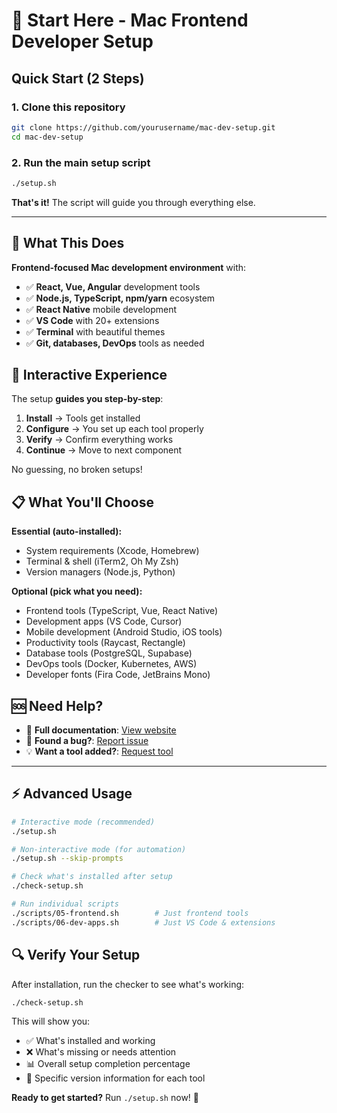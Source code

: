 # 🚀 Start Here - Mac Frontend Developer Setup

## Quick Start (2 Steps)

### 1. Clone this repository
```bash
git clone https://github.com/yourusername/mac-dev-setup.git
cd mac-dev-setup
```

### 2. Run the main setup script
```bash
./setup.sh
```

**That's it!** The script will guide you through everything else.

---

## 🎯 What This Does

**Frontend-focused Mac development environment** with:
- ✅ **React, Vue, Angular** development tools
- ✅ **Node.js, TypeScript, npm/yarn** ecosystem  
- ✅ **React Native** mobile development
- ✅ **VS Code** with 20+ extensions
- ✅ **Terminal** with beautiful themes
- ✅ **Git, databases, DevOps** tools as needed

## 🔄 Interactive Experience

The setup **guides you step-by-step**:
1. **Install** → Tools get installed
2. **Configure** → You set up each tool properly  
3. **Verify** → Confirm everything works
4. **Continue** → Move to next component

No guessing, no broken setups!

## 📋 What You'll Choose

**Essential (auto-installed):**
- System requirements (Xcode, Homebrew)
- Terminal & shell (iTerm2, Oh My Zsh)
- Version managers (Node.js, Python)

**Optional (pick what you need):**
- Frontend tools (TypeScript, Vue, React Native)
- Development apps (VS Code, Cursor)
- Mobile development (Android Studio, iOS tools)
- Productivity tools (Raycast, Rectangle)
- Database tools (PostgreSQL, Supabase)
- DevOps tools (Docker, Kubernetes, AWS)
- Developer fonts (Fira Code, JetBrains Mono)

## 🆘 Need Help?

- 📖 **Full documentation**: [View website](https://yourusername.github.io/mac-dev-setup)
- 🐛 **Found a bug?**: [Report issue](https://github.com/yourusername/mac-dev-setup/issues)
- 💡 **Want a tool added?**: [Request tool](https://github.com/yourusername/mac-dev-setup/issues/new/choose)

---

## ⚡ Advanced Usage

```bash
# Interactive mode (recommended)
./setup.sh

# Non-interactive mode (for automation)
./setup.sh --skip-prompts

# Check what's installed after setup
./check-setup.sh

# Run individual scripts
./scripts/05-frontend.sh        # Just frontend tools
./scripts/06-dev-apps.sh        # Just VS Code & extensions
```

## 🔍 Verify Your Setup

After installation, run the checker to see what's working:
```bash
./check-setup.sh
```

This will show you:
- ✅ What's installed and working
- ❌ What's missing or needs attention  
- 📊 Overall setup completion percentage
- 🔧 Specific version information for each tool

**Ready to get started?** Run `./setup.sh` now! 🚀